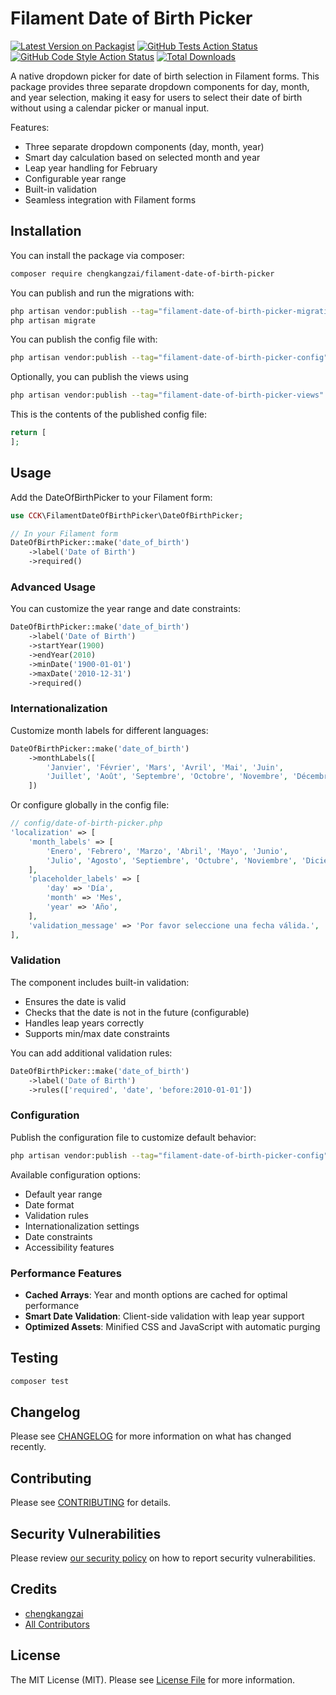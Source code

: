# Filament Date of Birth Picker

[![Latest Version on Packagist](https://img.shields.io/packagist/v/chengkangzai/filament-date-of-birth-picker.svg?style=flat-square)](https://packagist.org/packages/chengkangzai/filament-date-of-birth-picker)
[![GitHub Tests Action Status](https://img.shields.io/github/actions/workflow/status/chengkangzai/filament-date-of-birth-picker/run-tests.yml?branch=main&label=tests&style=flat-square)](https://github.com/chengkangzai/filament-date-of-birth-picker/actions?query=workflow%3Arun-tests+branch%3Amain)
[![GitHub Code Style Action Status](https://img.shields.io/github/actions/workflow/status/chengkangzai/filament-date-of-birth-picker/fix-php-code-style-issues.yml?branch=main&label=code%20style&style=flat-square)](https://github.com/chengkangzai/filament-date-of-birth-picker/actions?query=workflow%3A"Fix+PHP+code+styling"+branch%3Amain)
[![Total Downloads](https://img.shields.io/packagist/dt/chengkangzai/filament-date-of-birth-picker.svg?style=flat-square)](https://packagist.org/packages/chengkangzai/filament-date-of-birth-picker)

A native dropdown picker for date of birth selection in Filament forms. This package provides three separate dropdown components for day, month, and year selection, making it easy for users to select their date of birth without using a calendar picker or manual input.

Features:
- Three separate dropdown components (day, month, year)
- Smart day calculation based on selected month and year
- Leap year handling for February
- Configurable year range
- Built-in validation
- Seamless integration with Filament forms

## Installation

You can install the package via composer:

```bash
composer require chengkangzai/filament-date-of-birth-picker
```

You can publish and run the migrations with:

```bash
php artisan vendor:publish --tag="filament-date-of-birth-picker-migrations"
php artisan migrate
```

You can publish the config file with:

```bash
php artisan vendor:publish --tag="filament-date-of-birth-picker-config"
```

Optionally, you can publish the views using

```bash
php artisan vendor:publish --tag="filament-date-of-birth-picker-views"
```

This is the contents of the published config file:

```php
return [
];
```

## Usage

Add the DateOfBirthPicker to your Filament form:

```php
use CCK\FilamentDateOfBirthPicker\DateOfBirthPicker;

// In your Filament form
DateOfBirthPicker::make('date_of_birth')
    ->label('Date of Birth')
    ->required()
```

### Advanced Usage

You can customize the year range and date constraints:

```php
DateOfBirthPicker::make('date_of_birth')
    ->label('Date of Birth')
    ->startYear(1900)
    ->endYear(2010)
    ->minDate('1900-01-01')
    ->maxDate('2010-12-31')
    ->required()
```

### Internationalization

Customize month labels for different languages:

```php
DateOfBirthPicker::make('date_of_birth')
    ->monthLabels([
        'Janvier', 'Février', 'Mars', 'Avril', 'Mai', 'Juin',
        'Juillet', 'Août', 'Septembre', 'Octobre', 'Novembre', 'Décembre'
    ])
```

Or configure globally in the config file:

```php
// config/date-of-birth-picker.php
'localization' => [
    'month_labels' => [
        'Enero', 'Febrero', 'Marzo', 'Abril', 'Mayo', 'Junio',
        'Julio', 'Agosto', 'Septiembre', 'Octubre', 'Noviembre', 'Diciembre'
    ],
    'placeholder_labels' => [
        'day' => 'Día',
        'month' => 'Mes',
        'year' => 'Año',
    ],
    'validation_message' => 'Por favor seleccione una fecha válida.',
],
```

### Validation

The component includes built-in validation:
- Ensures the date is valid
- Checks that the date is not in the future (configurable)
- Handles leap years correctly
- Supports min/max date constraints

You can add additional validation rules:

```php
DateOfBirthPicker::make('date_of_birth')
    ->label('Date of Birth')
    ->rules(['required', 'date', 'before:2010-01-01'])
```

### Configuration

Publish the configuration file to customize default behavior:

```bash
php artisan vendor:publish --tag="filament-date-of-birth-picker-config"
```

Available configuration options:
- Default year range
- Date format
- Validation rules
- Internationalization settings
- Date constraints
- Accessibility features

### Performance Features

- **Cached Arrays**: Year and month options are cached for optimal performance
- **Smart Date Validation**: Client-side validation with leap year support
- **Optimized Assets**: Minified CSS and JavaScript with automatic purging

## Testing

```bash
composer test
```

## Changelog

Please see [CHANGELOG](CHANGELOG.md) for more information on what has changed recently.

## Contributing

Please see [CONTRIBUTING](.github/CONTRIBUTING.md) for details.

## Security Vulnerabilities

Please review [our security policy](../../security/policy) on how to report security vulnerabilities.

## Credits

- [chengkangzai](https://github.com/chengkangzai)
- [All Contributors](../../contributors)

## License

The MIT License (MIT). Please see [License File](LICENSE.md) for more information.
